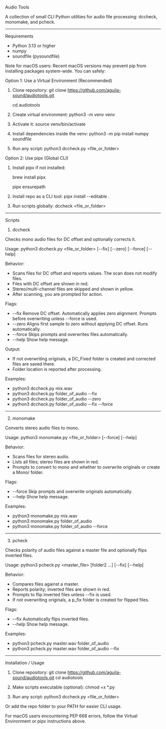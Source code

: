 Audio Tools

A collection of small CLI Python utilities for audio file processing: dccheck, monomake, and pcheck.

---

Requirements

- Python 3.13 or higher
- numpy
- soundfile (pysoundfile)

Note for macOS users:
Recent macOS versions may prevent pip from installing packages system-wide. You can safely:

Option 1: Use a Virtual Environment (Recommended)

1. Clone repository:
   git clone https://github.com/aguila-sound/audiotools.git

   cd audiotools

3. Create virtual environment:
   python3 -m venv venv

4. Activate it:
   source venv/bin/activate

5. Install dependencies inside the venv:
   python3 -m pip install numpy soundfile

6. Run any script:
   python3 dccheck.py <file_or_folder>

Option 2: Use pipx (Global CLI)

1. Install pipx if not installed:

    brew install pipx

    pipx ensurepath

3. Install repo as a CLI tool:
   pipx install --editable .

4. Run scripts globally:
   dccheck <file_or_folder>

---

Scripts

1. dccheck

Checks mono audio files for DC offset and optionally corrects it.

Usage:
python3 dccheck.py <file_or_folder> [--fix] [--zero] [--force] [--help]

Behavior:
- Scans files for DC offset and reports values. The scan does not modify files.
- Files with DC offset are shown in red.
- Stereo/multi-channel files are skipped and shown in yellow.
- After scanning, you are prompted for action.

Flags:
- --fix     Remove DC offset. Automatically applies zero alignment. Prompts before overwriting unless --force is used.
- --zero    Aligns first sample to zero without applying DC offset. Runs automatically.
- --force   Skips prompts and overwrites files automatically.
- --help    Show help message.

Output:
- If not overwriting originals, a DC_Fixed folder is created and corrected files are saved there.
- Folder location is reported after processing.

Examples:
- python3 dccheck.py mix.wav
- python3 dccheck.py folder_of_audio --fix
- python3 dccheck.py folder_of_audio --zero
- python3 dccheck.py folder_of_audio --fix --force

---

2. monomake

Converts stereo audio files to mono.

Usage:
python3 monomake.py <file_or_folder> [--force] [--help]

Behavior:
- Scans files for stereo audio.
- Lists all files; stereo files are shown in red.
- Prompts to convert to mono and whether to overwrite originals or create a Mono/ folder.

Flags:
- --force    Skip prompts and overwrite originals automatically.
- --help     Show help message.

Examples:
- python3 monomake.py mix.wav
- python3 monomake.py folder_of_audio
- python3 monomake.py folder_of_audio --force

---

3. pcheck

Checks polarity of audio files against a master file and optionally flips inverted files.

Usage:
python3 pcheck.py <master_file> <folder1> [folder2 ...] [--fix] [--help]

Behavior:
- Compares files against a master.
- Reports polarity; inverted files are shown in red.
- Prompts to flip inverted files unless --fix is used.
- If not overwriting originals, a p_fix folder is created for flipped files.

Flags:
- --fix      Automatically flips inverted files.
- --help     Show help message.

Examples:
- python3 pcheck.py master.wav folder_of_audio
- python3 pcheck.py master.wav folder_of_audio --fix

---

Installation / Usage

1. Clone repository:
git clone https://github.com/aguila-sound/audiotools.git
cd audiotools

2. Make scripts executable (optional):
chmod +x *.py

3. Run any script:
python3 dccheck.py <file_or_folder>

Or add the repo folder to your PATH for easier CLI usage.

For macOS users encountering PEP 668 errors, follow the Virtual Environment or pipx instructions above.

